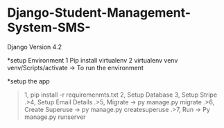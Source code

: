﻿# Django-Student-Management-System-SMS-


Django Version 4.2

*setup Environment
1 Pip install virtualenv 2 virtualenv venv venv/Scripts/activate -> To run the environment

*setup the app
>1, pip install -r requiremenmts.txt
>2, Setup Database 3, Setup Stripe 
.>4, Setup Email Details 
.>5, Migrate -> py manage.py migrate 
.>6, Create Superuse -> py manage.py createsuperuse 
.>7, Run -> Py manage.py runserver